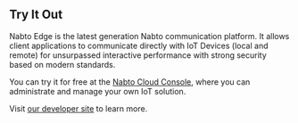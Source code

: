 ## Try It Out

Nabto Edge is the latest generation Nabto communication platform. It allows
client applications to communicate directly with IoT Devices (local and remote)
for unsurpassed interactive performance with strong security based on modern
standards.

You can try it for free at the [Nabto Cloud
Console](https://console.cloud.nabto.com), where you can administrate and manage
your own IoT solution.

Visit [our developer site](https://docs.nabto.com/developer.html) to learn more.
